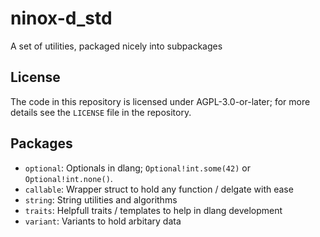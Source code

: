 # ninox-d_std

A set of utilities, packaged nicely into subpackages

## License

The code in this repository is licensed under AGPL-3.0-or-later; for more details see the `LICENSE` file in the repository.

## Packages

- `optional`: Optionals in dlang; `Optional!int.some(42)` or `Optional!int.none()`.
- `callable`: Wrapper struct to hold any function / delgate with ease
- `string`: String utilities and algorithms
- `traits`: Helpfull traits / templates to help in dlang development
- `variant`: Variants to hold arbitary data

